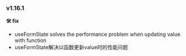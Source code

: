 
### v1.16.1
**🛠 fix**
- useFormState solves the performance problem when updating value with function
- useFormState解决以函数更新value时的性能问题
